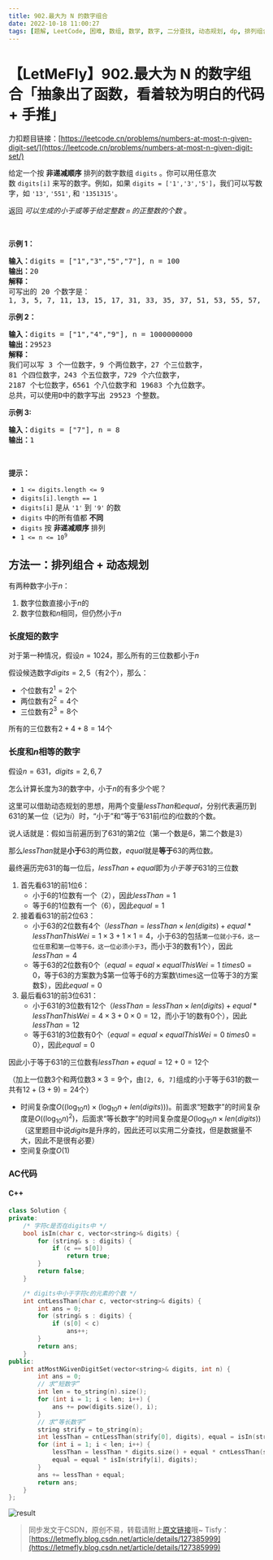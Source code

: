 ```yaml
---
title: 902.最大为 N 的数字组合
date: 2022-10-18 11:00:27
tags: [题解, LeetCode, 困难, 数组, 数学, 数字, 二分查找, 动态规划, dp, 排列组合]
---
```


# 【LetMeFly】902.最大为 N 的数字组合「抽象出了函数，看着较为明白的代码 + 手推」

力扣题目链接：[https://leetcode.cn/problems/numbers-at-most-n-given-digit-set/](https://leetcode.cn/problems/numbers-at-most-n-given-digit-set/)

<p>给定一个按&nbsp;<strong>非递减顺序</strong>&nbsp;排列的数字数组<meta charset="UTF-8" />&nbsp;<code>digits</code>&nbsp;。你可以用任意次数&nbsp;<code>digits[i]</code>&nbsp;来写的数字。例如，如果<meta charset="UTF-8" />&nbsp;<code>digits = ['1','3','5']</code>，我们可以写数字，如<meta charset="UTF-8" />&nbsp;<code>'13'</code>,&nbsp;<code>'551'</code>, 和&nbsp;<code>'1351315'</code>。</p>

<p>返回 <em>可以生成的小于或等于给定整数 <code>n</code> 的正整数的个数</em>&nbsp;。</p>

<p>&nbsp;</p>

<p><strong>示例 1：</strong></p>

<pre>
<strong>输入：</strong>digits = ["1","3","5","7"], n = 100
<strong>输出：</strong>20
<strong>解释：</strong>
可写出的 20 个数字是：
1, 3, 5, 7, 11, 13, 15, 17, 31, 33, 35, 37, 51, 53, 55, 57, 71, 73, 75, 77.
</pre>

<p><strong>示例 2：</strong></p>

<pre>
<strong>输入：</strong>digits = ["1","4","9"], n = 1000000000
<strong>输出：</strong>29523
<strong>解释：</strong>
我们可以写 3 个一位数字，9 个两位数字，27 个三位数字，
81 个四位数字，243 个五位数字，729 个六位数字，
2187 个七位数字，6561 个八位数字和 19683 个九位数字。
总共，可以使用D中的数字写出 29523 个整数。</pre>

<p><strong>示例 3:</strong></p>

<pre>
<strong>输入：</strong>digits = ["7"], n = 8
<strong>输出：</strong>1
</pre>

<p>&nbsp;</p>

<p><strong>提示：</strong></p>
<meta charset="UTF-8" />

<ul>
	<li><code>1 &lt;= digits.length &lt;= 9</code></li>
	<li><code>digits[i].length == 1</code></li>
	<li><code>digits[i]</code>&nbsp;是从&nbsp;<code>'1'</code>&nbsp;到&nbsp;<code>'9'</code> 的数</li>
	<li><code>digits</code>&nbsp;中的所有值都 <strong>不同</strong>&nbsp;</li>
	<li><code>digits</code>&nbsp;按&nbsp;<strong>非递减顺序</strong>&nbsp;排列</li>
	<li><code>1 &lt;= n &lt;= 10<sup>9</sup></code></li>
</ul>


    
## 方法一：排列组合 + 动态规划

有两种数字小于$n$：

1. 数字位数直接小于$n$的
2. 数字位数和$n$相同，但仍然小于$n$

### 长度短的数字

对于第一种情况，假设$n=1024$，那么所有的三位数都小于$n$

假设候选数字$digits = {2, 5}$（有$2$个），那么：

+ 个位数有$2^1=2$个
+ 两位数有$2^2=4$个
+ 三位数有$2^3=8$个

所有的三位数有$2+4+8=14$个

### 长度和$n$相等的数字

假设$n=631$，$digits = {2, 6, 7}$

怎么计算长度为$3$的数字中，小于$n$的有多少个呢？

这里可以借助动态规划的思想，用两个变量$lessThan$和$equal$，分别代表遍历到$631$的某一位（记为$i$）时，“小于”和“等于”$631$前$i$位的$i$位数的个数。

说人话就是：假如当前遍历到了$631$的第$2$位（第一个数是$6$，第二个数是$3$）

那么$lessThan$就是**小于**$63$的两位数，$equal$就是**等于**$63$的两位数。

最终遍历完$631$的每一位后，$lessThan + equal$即为*小于等于*$631$的三位数

1. 首先看$631$的前$1$位$6$：
	+ 小于$6$的$1$位数有一个（$2$），因此$lessThan = 1$
	+ 等于$6$的$1$位数有一个（$6$），因此$equal = 1$
2. 接着看$631$的前$2$位$63$：
    + 小于$63$的$2$位数有$4$个（$lessThan = lessThan \times len(digits) + equal * lessThanThisWei = 1 \times 3 + 1\times 1 = 4$，小于$63$的包括```第一位就小于6，这一位任意```和```第一位等于6，这一位必须小于3```，而小于$3$的数有$1$个），因此$lessThan = 4$
	+ 等于$63$的$2$位数有$0$个（$equal = equal\times equalThisWei = 1\ times 0 = 0$，等于$63$的方案数为$第一位等于6的方案数\times这一位等于3的方案数$），因此$equal = 0$
3. 最后看$631$的前$3$位$631$：
    + 小于$631$的$3$位数有$12$个（$lessThan = lessThan \times len(digits) + equal * lessThanThisWei = 4 \times 3 + 0\times 0 = 12$，而小于$1$的数有$0$个），因此$lessThan = 12$
	+ 等于$631$的$3$位数有$0$个（$equal = equal\times equalThisWei = 0\ times 0 = 0$），因此$equal = 0$

因此小于等于$631$的三位数有$lessThan + equal = 12 + 0 = 12$个

（加上一位数$3$个和两位数$3\times3=9$个，由```[2, 6, 7]```组成的小于等于$631$的数一共有$12+(3+9)=24$个）

+ 时间复杂度$O((\log_{10}n)\times(\log_{10}n + len(digits)))$。前面求“短数字”的时间复杂度是$O((\log_{10}n)^2)$，后面求“等长数字”的时间复杂度是$O(\log_{10}n\times len(digits))$（这里题目中说$digits$是升序的，因此还可以实用二分查找，但是数据量不大，因此不是很有必要）
+ 空间复杂度$O(1)$

### AC代码

#### C++

```cpp
class Solution {
private:
	/* 字符c是否在digits中 */
    bool isIn(char c, vector<string>& digits) {
        for (string& s : digits) {
            if (c == s[0])
                return true;
        }
        return false;
    }

	/* digits中小于字符c的元素的个数 */
    int cntLessThan(char c, vector<string>& digits) {
        int ans = 0;
        for (string& s : digits) {
            if (s[0] < c)
                ans++;
        }
        return ans;
    }
public:
    int atMostNGivenDigitSet(vector<string>& digits, int n) {
        int ans = 0;
		// 求“短数字”
        int len = to_string(n).size();
        for (int i = 1; i < len; i++) {
            ans += pow(digits.size(), i);
        }
		// 求“等长数字”
        string strify = to_string(n);
        int lessThan = cntLessThan(strify[0], digits), equal = isIn(strify[0], digits);  // 实用常数空间
        for (int i = 1; i < len; i++) {
            lessThan = lessThan * digits.size() + equal * cntLessThan(strify[i], digits);  // 公式原理在“631”的举例中详细说明了
            equal = equal * isIn(strify[i], digits);
        }
        ans += lessThan + equal;
        return ans;
    }
};
```

![result](https://img-blog.csdnimg.cn/0050bb334943415bbf7489d1441fe618.jpeg#pic_center)

> 同步发文于CSDN，原创不易，转载请附上[原文链接](https://leetcode.letmefly.xyz/2022/10/18/LeetCode%200902.%E6%9C%80%E5%A4%A7%E4%B8%BAN%E7%9A%84%E6%95%B0%E5%AD%97%E7%BB%84%E5%90%88/)哦~
> Tisfy：[https://letmefly.blog.csdn.net/article/details/127385999](https://letmefly.blog.csdn.net/article/details/127385999)
